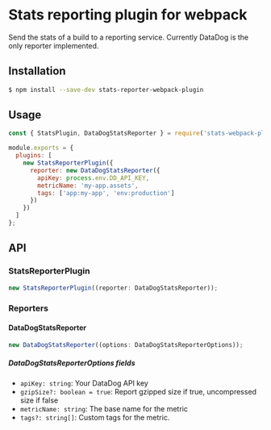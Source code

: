 # Stats reporting plugin for webpack

Send the stats of a build to a reporting service. Currently DataDog is the only reporter implemented.

## Installation

```sh
$ npm install --save-dev stats-reporter-webpack-plugin
```

## Usage

```js
const { StatsPlugin, DataDogStatsReporter } = require('stats-webpack-plugin');

module.exports = {
  plugins: [
    new StatsReporterPlugin({
      reporter: new DataDogStatsReporter({
        apiKey: process.env.DD_API_KEY,
        metricName: 'my-app.assets',
        tags: ['app:my-app', 'env:production']
      })
    })
  ]
};
```

## API

### StatsReporterPlugin

```js
new StatsReporterPlugin((reporter: DataDogStatsReporter));
```

### Reporters

#### DataDogStatsReporter

```js
new DataDogStatsReporter((options: DataDogStatsReporterOptions));
```

##### DataDogStatsReporterOptions fields

- `apiKey: string`: Your DataDog API key
- `gzipSize?: boolean = true`: Report gzipped size if true, uncompressed size if false
- `metricName: string`: The base name for the metric
- `tags?: string[]`: Custom tags for the metric.

